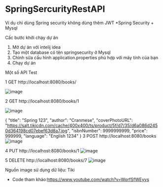 # SpringSercurityRestAPI

Ví dụ chỉ dùng Spring security không dùng thêm JWT
*Spring Security + Mysql

Cấc bước khởi chạy dự án
1. Mở dự án với intelij idea
2. Tạo một database có tên springsecurity ở Mysql
3. Chỉnh sửa cấu hình application.properties phù hợp với máy tính của bạn
4. Chạy dự án

Một số API Test

1 GET http://localhost:8080/books/

![image](https://user-images.githubusercontent.com/73648565/168218176-2c0c3658-6906-4678-9687-757fab2b599a.png)


2 GET http://localhost:8080/books/1

![image](https://user-images.githubusercontent.com/73648565/168218375-1ace2527-fec2-4805-be4c-225e7d26410d.png)

{
    "title": "Spring 123",
    "author": "Cranmese",
    "coverPhotoURL": "https://salt.tikicdn.com/cache/400x400/ts/product/5f/d7/35/d6a086d2450d364198cd07ebef63d8a7.jpg",
    "isbnNumber": 9999999999,
    "price": 999999,
    "language": "English 1234"
}
3 POST http://localhost:8080/books
 ![image](https://user-images.githubusercontent.com/73648565/168219017-943ab306-9e09-4114-8e1f-c17edd192d1c.png)

 
4 PUT http://localhost:8080/books/1
![image](https://user-images.githubusercontent.com/73648565/168219334-648ab65b-8aeb-4f4d-8fc5-614b2c8807f9.png)

5 DELETE http://localhost:8080/books/7
 ![image](https://user-images.githubusercontent.com/73648565/168218511-76de4328-e52d-477e-836e-12a9a0341e7c.png)


Nguồn image sử dụng dữ liệu: Tiki
- Code tham khảo:https://www.youtube.com/watch?v=WorfSfWEyvs

